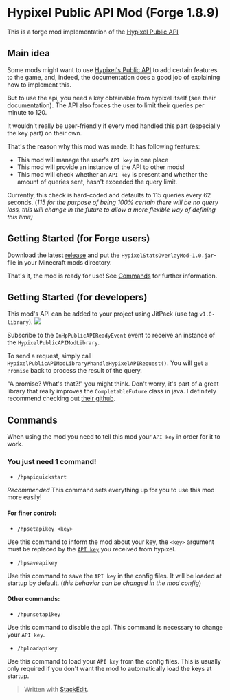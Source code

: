 # Hypixel Public API Mod (Forge 1.8.9)
This is a forge mod implementation of the [Hypixel Public API](https://github.com/HypixelDev/PublicAPI)

## Main idea
Some mods might want to use [Hypixel's Public API](https://github.com/HypixelDev/PublicAPI) to add certain features to the game, and, indeed,  the documentation does a good job of explaining how to implement this.

**But** to use the api, you need a key obtainable from hypixel itself (see their documentation). The API also forces the user to limit their queries per minute to 120.

It wouldn't really be user-friendly if every mod handled this part (especially the key part) on their own.

That's the reason why this mod was made. It has following features:
- This mod will manage the user's `API key` in one place
- This mod will provide an instance of the API to other mods!
- This mod will check whether an `API key` is present and whether the amount of queries sent, hasn't exceeded the query limit.

Currently, this check is hard-coded and defaults to 115 queries every 62 seconds. (*115 for the purpose of being 100% certain there will be no query loss, this will change in the future to allow a more flexible way of defining this limit)*

## Getting Started (for Forge users)
Download the latest [release](https://github.com/ThomasVDP/HypixelPublicAPIMod/releases) and put the `HypixelStatsOverlayMod-1.0.jar`-file in your Minecraft mods directory.

That's it, the mod is ready for use!
See [Commands](#Commands) for further information.

## Getting Started (for developers)
This mod's API can be added to your project using JitPack (use tag `v1.0-library`).
[![](https://jitpack.io/v/ThomasVDP/HypixelPublicAPIMod.svg)](https://jitpack.io/#ThomasVDP/HypixelPublicAPIMod)

Subscribe to the `OnHpPublicAPIReadyEvent` event to receive an instance of the `HypixelPublicAPIModLibrary`.

To send a request, simply call `HypixelPublicAPIModLibrary#handleHypixelAPIRequest()`. You will get a `Promise` back to process the result of the query.

"A promise? What's that?!" you might think. Don't worry, it's part of a great library that really improves the `CompletableFuture` class in java. I definitely recommend checking out [their github](https://github.com/vsilaev/tascalate-concurrent).


## Commands
When using the mod you need to tell this mod your `API key` in order for it to work.

### You just need 1 command!
- `/hpapiquickstart`

*Recommended* This command sets everything up for you to use this mod more easily!

#### For finer control:
- `/hpsetapikey <key>`

Use this command to inform the mod about your key, the `<key>` argument must be replaced by the [`API key`](https://github.com/HypixelDev/PublicAPI#obtaining-an-api-key) you received from hypixel.
- `/hpsaveapikey`

Use this command to save the `API key` in the config files. It will be loaded at startup by default. (*this behavior can be changed in the mod config*)
#### Other commands:
- `/hpunsetapikey`

Use this command to disable the api. This command is necessary to change your `API key`.
- `/hploadapikey`

Use this command to load your `API key` from the config files. This is usually only required if you don't want the mod to automatically load the keys at startup.

> Written with [StackEdit](https://stackedit.io/).
